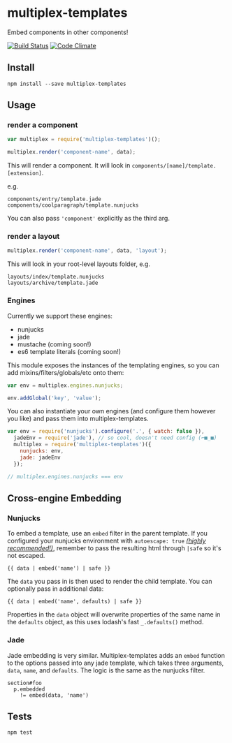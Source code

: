 # multiplex-templates
Embed components in other components!

[![Build Status](https://travis-ci.org/nymag/multiplex-templates.svg)](https://travis-ci.org/nymag/multiplex-templates)
[![Code Climate](https://codeclimate.com/github/nymag/multiplex-templates/badges/gpa.svg)](https://codeclimate.com/github/nymag/multiplex-templates)

## Install

```
npm install --save multiplex-templates
```

## Usage

### render a component

```js
var multiplex = require('multiplex-templates')();

multiplex.render('component-name', data);
```

This will render a component. It will look in `components/[name]/template.[extension]`. 

e.g.

```
components/entry/template.jade
components/coolparagraph/template.nunjucks
```

You can also pass `'component'` explicitly as the third arg.

### render a layout

```js
multiplex.render('component-name', data, 'layout');
```

This will look in your root-level layouts folder, e.g.

```
layouts/index/template.nunjucks
layouts/archive/template.jade
```

### Engines

Currently we support these engines:

* nunjucks
* jade
* mustache (coming soon!)
* es6 template literals (coming soon!)

This module exposes the instances of the templating engines, so you can add mixins/filters/globals/etc onto them:

```js
var env = multiplex.engines.nunjucks;

env.addGlobal('key', 'value');
```

You can also instantiate your own engines (and configure them however you like) and pass them into multiplex-templates.

```js
var env = require('nunjucks').configure('.', { watch: false }),
  jadeEnv = require('jade'), // so cool, doesn't need config (⌐■_■)
  multiplex = require('multiplex-templates')({
    nunjucks: env,
    jade: jadeEnv
  });

// multiplex.engines.nunjucks === env
```

## Cross-engine Embedding

### Nunjucks

To embed a template, use an `embed` filter in the parent template. If you configured your nunjucks environment with `autoescape: true` _[(highly recommended!)](http://wonko.com/post/html-escaping)_, remember to pass the resulting html through `|safe` so it's not escaped.

```
{{ data | embed('name') | safe }}
```

The `data` you pass in is then used to render the child template. You can optionally pass in additional data:

```
{{ data | embed('name', defaults) | safe }}
```

Properties in the `data` object will overwrite properties of the same name in the `defaults` object, as this uses lodash's fast `_.defaults()` method.

### Jade

Jade embedding is very similar. Multiplex-templates adds an `embed` function to the options passed into any jade template, which takes three arguments, `data`, `name`, and `defaults`. The logic is the same as the nunjucks filter.

```jade
section#foo
  p.embedded
    != embed(data, 'name')
```

## Tests

```
npm test
```